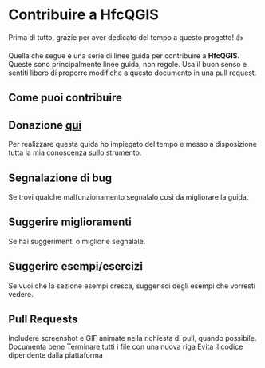 # Contribuire a HfcQGIS 

Prima di tutto, grazie per aver dedicato del tempo a questo progetto! 👍

Quella che segue è una serie di linee guida per contribuire a **HfcQGIS**. Queste sono principalmente linee guida, non regole. Usa il buon senso e sentiti libero di proporre modifiche a questo documento in una pull request.

## Come puoi contribuire

## Donazione [qui](https://www.paypal.me/pigrecoinfinito)
Per realizzare questa guida ho impiegato del tempo e messo a disposizione tutta la mia conoscenza sullo strumento.

## Segnalazione di bug
Se trovi qualche malfunzionamento segnalalo cosi da migliorare la guida.

## Suggerire miglioramenti
Se hai suggerimenti o migliorie segnalale.

## Suggerire esempi/esercizi
Se vuoi che la sezione esempi cresca, suggerisci degli esempi che vorresti vedere.

## Pull Requests
Includere screenshot e GIF animate nella richiesta di pull, quando possibile.
Documenta bene
Terminare tutti i file con una nuova riga
Evita il codice dipendente dalla piattaforma
